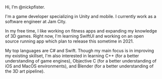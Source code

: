 Hi, I’m @nickpfister.

I'm a game developer specializing in Unity and mobile. I currently work as a software engineer at Jam City.

In my free time, I like working on fitness apps and expanding my knowledge of 3D games. Right now, I'm learning SwiftUI and working on an open source running app which plan to release this sometime in 2021.

My top languages are C# and Swift. Though my main focus is in improving my existing skillset, I'm also interested in learning C++ (for a better understanding of game engines), Objective C (for a better understanding of iOS and MacOS environments), and Blender (for a better understanding of the 3D art pipeline).


<!---
nickpfister/nickpfister is a ✨ special ✨ repository because its `README.md` (this file) appears on your GitHub profile.
You can click the Preview link to take a look at your changes.
--->

